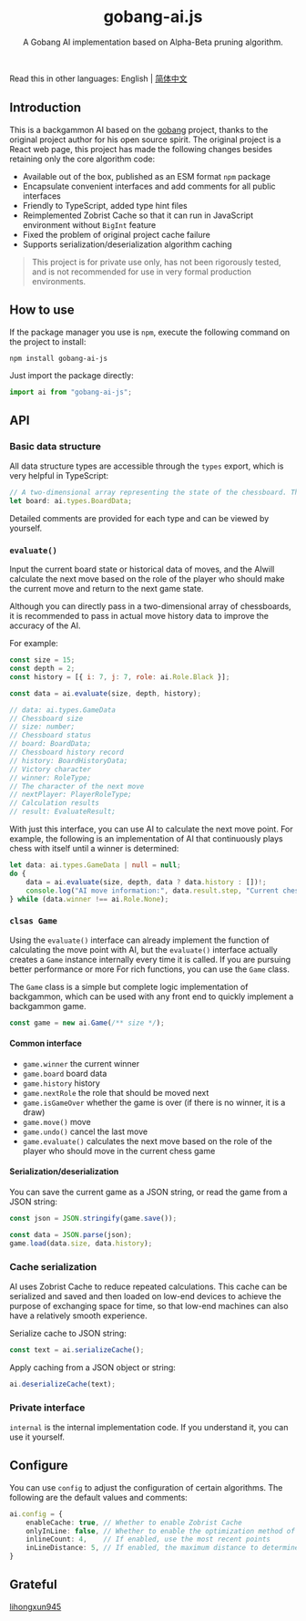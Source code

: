 <!-- 名字 -->
<h1 align="center">gobang-ai.js</h1>
<!-- 描述 -->
<p align="center">A Gobang AI implementation based on Alpha-Beta pruning algorithm.</p>
<br/>

Read this in other languages: English | [简体中文](./README_zh-CN.md)

## Introduction

This is a backgammon AI based on the [gobang](https://github.com/lihongxun945/gobang) project, thanks to the original project author for his open source spirit.
The original project is a React web page, this project has made the following changes besides retaining only the core algorithm code:

- Available out of the box, published as an ESM format `npm` package
- Encapsulate convenient interfaces and add comments for all public interfaces
- Friendly to TypeScript, added type hint files
- Reimplemented Zobrist Cache so that it can run in JavaScript environment without `BigInt` feature
- Fixed the problem of original project cache failure
- Supports serialization/deserialization algorithm caching

> This project is for private use only, has not been rigorously tested, and is not recommended for use in very formal production environments.

## How to use

If the package manager you use is `npm`, execute the following command on the project to install:

```shell
npm install gobang-ai-js
```
Just import the package directly:

```js
import ai from "gobang-ai-js";
```

## API

### Basic data structure

All data structure types are accessible through the `types` export, which is very helpful in TypeScript:

```ts
// A two-dimensional array representing the state of the chessboard. The value of each element of the array is 1 for black, -1 for white, and 0 for no move here.
let board: ai.types.BoardData;
```

Detailed comments are provided for each type and can be viewed by yourself.

### `evaluate()`

Input the current board state or historical data of moves, and the AI ​​will calculate the next move based on the role of the player who should make the current move and return to the next game state.

Although you can directly pass in a two-dimensional array of chessboards, it is recommended to pass in actual move history data to improve the accuracy of the AI.

For example:

```js
const size = 15;
const depth = 2;
const history = [{ i: 7, j: 7, role: ai.Role.Black }];

const data = ai.evaluate(size, depth, history);

// data: ai.types.GameData
// Chessboard size
// size: number;
// Chessboard status
// board: BoardData;
// Chessboard history record
// history: BoardHistoryData;
// Victory character
// winner: RoleType;
// The character of the next move
// nextPlayer: PlayerRoleType;
// Calculation results
// result: EvaluateResult;
```

With just this interface, you can use AI to calculate the next move point. For example, the following is an implementation of AI that continuously plays chess with itself until a winner is determined:

```ts
let data: ai.types.GameData | null = null;
do {
    data = ai.evaluate(size, depth, data ? data.history : [])!;
    console.log("AI move information:", data.result.step, "Current chess game two-dimensional array:", data.board);
} while (data.winner !== ai.Role.None);
```

### `clsas Game`

Using the `evaluate()` interface can already implement the function of calculating the move point with AI, but the `evaluate()` interface actually creates a `Game` instance internally every time it is called. If you are pursuing better performance or more For rich functions, you can use the `Game` class.

The `Game` class is a simple but complete logic implementation of backgammon, which can be used with any front end to quickly implement a backgammon game.

```ts
const game = new ai.Game(/** size */);
```

#### Common interface

- `game.winner` the current winner
- `game.board` board data
- `game.history` history
- `game.nextRole` the role that should be moved next
- `game.isGameOver` whether the game is over (if there is no winner, it is a draw)
- `game.move()` move
- `game.undo()` cancel the last move
- `game.evaluate()` calculates the next move based on the role of the player who should move in the current chess game

#### Serialization/deserialization

You can save the current game as a JSON string, or read the game from a JSON string:

```ts
const json = JSON.stringify(game.save());

const data = JSON.parse(json);
game.load(data.size, data.history);
```

### Cache serialization

AI uses Zobrist Cache to reduce repeated calculations. This cache can be serialized and saved and then loaded on low-end devices to achieve the purpose of exchanging space for time, so that low-end machines can also have a relatively smooth experience.

Serialize cache to JSON string:

```ts
const text = ai.serializeCache();
```

Apply caching from a JSON object or string:

```ts
ai.deserializeCache(text);
```

### Private interface

`internal` is the internal implementation code. If you understand it, you can use it yourself.

## Configure

You can use `config` to adjust the configuration of certain algorithms. The following are the default values ​​and comments:

```ts
ai.config = {
    enableCache: true, // Whether to enable Zobrist Cache
    onlyInLine: false, // Whether to enable the optimization method of only searching for points on a line
    inlineCount: 4,    // If enabled, use the most recent points
    inLineDistance: 5, // If enabled, the maximum distance to determine whether the point is on a line
}
```

## Grateful

[lihongxun945](https://github.com/lihongxun945)
